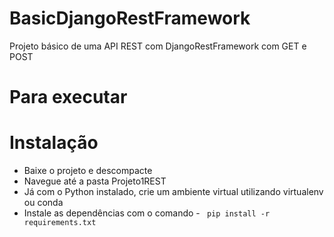 # BasicDjangoRestFramework
 Projeto básico de uma API REST com DjangoRestFramework com GET e POST
 
# Para executar

# Instalação
<ul>
 <li>Baixe o projeto e descompacte</li>
 <li>Navegue até a pasta Projeto1REST</li>
 <li>Já com o Python instalado, crie um ambiente virtual utilizando virtualenv ou conda</li>
 <li>Instale as dependências com o comando - <code> pip install -r requirements.txt </code>
 
 </ul>

